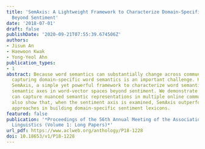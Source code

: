 ```yaml
---
title: 'SemAxis: A Lightweight Framework to Characterize Domain-Specific Word Semantics
  Beyond Sentiment'
date: '2018-07-01'
draft: false
publishDate: '2020-09-21T07:55:39.674506Z'
authors:
- Jisun An
- Haewoon Kwak
- Yong-Yeol Ahn
publication_types:
- 1
abstract: Because word semantics can substantially change across communities and contexts,
  capturing domain-specific word semantics is an important challenge. Here, we propose
  SemAxis, a simple yet powerful framework to characterize word semantics using many
  semantic axes in word-vector spaces beyond sentiment. We demonstrate that SemAxis
  can capture nuanced semantic representations in multiple online communities. We
  also show that, when the sentiment axis is examined, SemAxis outperforms the state-of-the-art
  approaches in building domain-specific sentiment lexicons.
featured: false
publication: '*Proceedings of the 56th Annual Meeting of the Association for Computational
  Linguistics (Volume 1: Long Papers)*'
url_pdf: https://www.aclweb.org/anthology/P18-1228
doi: 10.18653/v1/P18-1228
---
```


